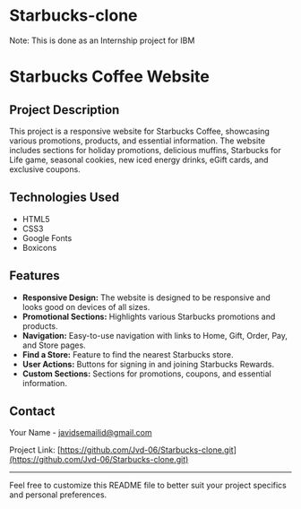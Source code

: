 # Starbucks-clone

Note: This is done as an Internship project for IBM

# Starbucks Coffee Website

## Project Description
This project is a responsive website for Starbucks Coffee, showcasing various promotions, products, and essential information. The website includes sections for holiday promotions, delicious muffins, Starbucks for Life game, seasonal cookies, new iced energy drinks, eGift cards, and exclusive coupons.

## Technologies Used
- HTML5
- CSS3
- Google Fonts
- Boxicons

## Features
- **Responsive Design:** The website is designed to be responsive and looks good on devices of all sizes.
- **Promotional Sections:** Highlights various Starbucks promotions and products.
- **Navigation:** Easy-to-use navigation with links to Home, Gift, Order, Pay, and Store pages.
- **Find a Store:** Feature to find the nearest Starbucks store.
- **User Actions:** Buttons for signing in and joining Starbucks Rewards.
- **Custom Sections:** Sections for promotions, coupons, and essential information.


## Contact
Your Name - [javidsemailid@gmail.com](mailto:your-javidsemailid@gmail.com)

Project Link: [https://github.com/Jvd-06/Starbucks-clone.git](https://github.com/Jvd-06/Starbucks-clone.git)

---

Feel free to customize this README file to better suit your project specifics and personal preferences.